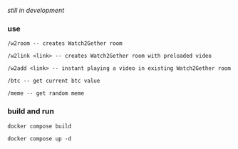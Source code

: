 _still in development_
### use

```
/w2room -- creates Watch2Gether room
```
```
/w2link <link> -- creates Watch2Gether room with preloaded video
```
```
/w2add <link> -- instant playing a video in existing Watch2Gether room
```
```
/btc -- get current btc value
```
```
/meme -- get random meme
```

### build and run 

```
docker compose build
```
```
docker compose up -d 
```


